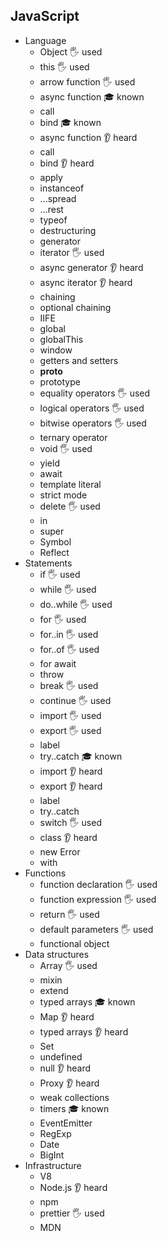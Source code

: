 ## JavaScript

- Language
  - Object 🖐 used
  - this 🖐 used
  - arrow function 🖐 used
  - async function 🎓 known
  - call
  - bind 🎓 known
  - async function 👂 heard
  - call
  - bind 👂 heard
  - apply
  - instanceof
  - ...spread
  - ...rest
  - typeof
  - destructuring
  - generator
  - iterator 🖐 used
  - async generator 👂 heard
  - async iterator 👂 heard
  - chaining
  - optional chaining
  - IIFE
  - global
  - globalThis
  - window
  - getters and setters
  - __proto__
  - prototype
  - equality operators 🖐 used
  - logical operators 🖐 used
  - bitwise operators 🖐 used
  - ternary operator
  - void 🖐 used
  - yield
  - await
  - template literal
  - strict mode
  - delete 🖐 used
  - in
  - super
  - Symbol
  - Reflect
- Statements
  - if 🖐 used
  - while 🖐 used
  - do..while 🖐 used
  - for 🖐 used
  - for..in 🖐 used
  - for..of 🖐 used
  - for await
  - throw
  - break 🖐 used
  - continue 🖐 used
  - import 🖐 used
  - export 🖐 used
  - label
  - try..catch 🎓 known
  - import 👂 heard
  - export 👂 heard
  - label
  - try..catch
  - switch 🖐 used
  - class 👂 heard
  - new Error
  - with
- Functions
  - function declaration 🖐 used
  - function expression 🖐 used
  - return 🖐 used
  - default parameters 🖐 used
  - functional object
- Data structures
  - Array 🖐 used
  - mixin
  - extend
  - typed arrays 🎓 known
  - Map 👂 heard
  - typed arrays 👂 heard
  - Set
  - undefined
  - null 👂 heard
  - Proxy 👂 heard
  - weak collections
  - timers 🎓 known
  - EventEmitter
  - RegExp
  - Date
  - BigInt
- Infrastructure
  - V8
  - Node.js 👂 heard
  - npm
  - prettier 🖐 used
  - MDN
